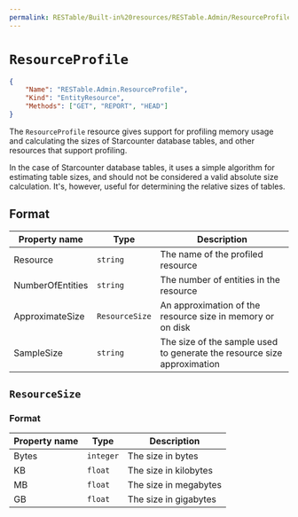 ```yaml
---
permalink: RESTable/Built-in%20resources/RESTable.Admin/ResourceProfile/
---
```


# `ResourceProfile`

```json
{
    "Name": "RESTable.Admin.ResourceProfile",
    "Kind": "EntityResource",
    "Methods": ["GET", "REPORT", "HEAD"]
}
```

The `ResourceProfile` resource gives support for profiling memory usage and calculating the sizes of Starcounter database tables, and other resources that support profiling.

In the case of Starcounter database tables, it uses a simple algorithm for estimating table sizes, and should not be considered a valid absolute size calculation. It's, however, useful for determining the relative sizes of tables.

## Format

Property name    | Type           | Description
---------------- | -------------- | -----------------------------------------------------------------------
Resource         | `string`       | The name of the profiled resource
NumberOfEntities | `string`       | The number of entities in the resource
ApproximateSize  | `ResourceSize` | An approximation of the resource size in memory or on disk
SampleSize       | `string`       | The size of the sample used to generate the resource size approximation

## `ResourceSize`

### Format

Property name | Type      | Description
------------- | --------- | ---------------------
Bytes         | `integer` | The size in bytes
KB            | `float`   | The size in kilobytes
MB            | `float`   | The size in megabytes
GB            | `float`   | The size in gigabytes

